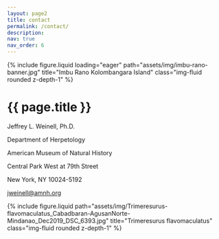```yaml
---
layout: page2
title: contact
permalink: /contact/
description: 
nav: true
nav_order: 6
---
```


<!--Banner image-->
<div class="row mb-3">
    <div class="col-sm mt-3 mt-md-0">
        {% include figure.liquid loading="eager" path="assets/img/imbu-rano-banner.jpg" title="Imbu Rano Kolombangara Island" class="img-fluid rounded z-depth-1" %}
    </div>
</div>

<!--contact info-->
<div class="row justify-content-sm-center">
    <div class="col-sm-2 mt-3 mt-md-0">
    </div>
    <div class="col-sm-4 mt-3 mt-md-0">
        <h1 class="post-title">{{ page.title }}</h1>
        <p>Jeffrey L. Weinell, Ph.D.</p>
        <p>Department of Herpetology</p>
        <p>American Museum of Natural History</p>
        <p>Central Park West at 79th Street</p>
        <p>New York, NY 10024-5192</p>
        <p><a href= "mailto: jweinell@amnh.org">jweinell@amnh.org</a></p>
    </div>
    <div class="col-sm-4 mt-3 mt-md-0">
        {% include figure.liquid path="assets/img/Trimeresurus-flavomaculatus_Cabadbaran-AgusanNorte-Mindanao_Dec2019_DSC_6393.jpg" title="Trimeresurus flavomaculatus" class="img-fluid rounded z-depth-1" %}
    </div>
    <div class="col-sm-2 mt-3 mt-md-0">
    </div>
</div>


